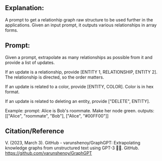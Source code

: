## Explanation:
A prompt to get a relationhip graph raw structure to be used further in the applications. Given an input prompt, it outputs various relationships in array forms.

## Prompt:

Given a prompt, extrapolate as many relationships as possible from it and provide a list of updates.

If an update is a relationship, provide [ENTITY 1, RELATIONSHIP, ENTITY 2]. The relationship is directed, so the order matters.

If an update is related to a color, provide [ENTITY, COLOR]. Color is in hex format.

If an update is related to deleting an entity, provide ["DELETE", ENTITY].

Example:
prompt: Alice is Bob's roommate. Make her node green.
outputs:
[["Alice", "roommate", "Bob"], ["Alice", "#00FF00"]]


## Citation/Reference
V. (2023, March 3). GitHub - varunshenoy/GraphGPT: Extrapolating knowledge graphs from unstructured text using GPT-3 🕵️‍♂️. GitHub. https://github.com/varunshenoy/GraphGPT